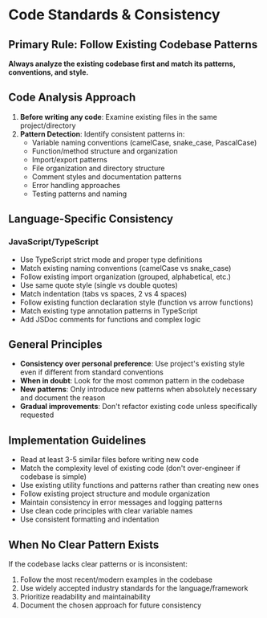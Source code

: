 # Code Standards & Consistency

## Primary Rule: Follow Existing Codebase Patterns
**Always analyze the existing codebase first and match its patterns, conventions, and style.**

## Code Analysis Approach
1. **Before writing any code**: Examine existing files in the same project/directory
2. **Pattern Detection**: Identify consistent patterns in:
   - Variable naming conventions (camelCase, snake_case, PascalCase)
   - Function/method structure and organization
   - Import/export patterns
   - File organization and directory structure
   - Comment styles and documentation patterns
   - Error handling approaches
   - Testing patterns and naming

## Language-Specific Consistency

### JavaScript/TypeScript
- Use TypeScript strict mode and proper type definitions
- Match existing naming conventions (camelCase vs snake_case)
- Follow existing import organization (grouped, alphabetical, etc.)
- Use same quote style (single vs double quotes)
- Match indentation (tabs vs spaces, 2 vs 4 spaces)
- Follow existing function declaration style (function vs arrow functions)
- Match existing type annotation patterns in TypeScript
- Add JSDoc comments for functions and complex logic

## General Principles
- **Consistency over personal preference**: Use project's existing style even if different from standard conventions
- **When in doubt**: Look for the most common pattern in the codebase
- **New patterns**: Only introduce new patterns when absolutely necessary and document the reason
- **Gradual improvements**: Don't refactor existing code unless specifically requested

## Implementation Guidelines
- Read at least 3-5 similar files before writing new code
- Match the complexity level of existing code (don't over-engineer if codebase is simple)
- Use existing utility functions and patterns rather than creating new ones
- Follow existing project structure and module organization
- Maintain consistency in error messages and logging patterns
- Use clean code principles with clear variable names
- Use consistent formatting and indentation

## When No Clear Pattern Exists
If the codebase lacks clear patterns or is inconsistent:
1. Follow the most recent/modern examples in the codebase
2. Use widely accepted industry standards for the language/framework
3. Prioritize readability and maintainability
4. Document the chosen approach for future consistency
